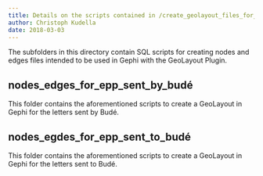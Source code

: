 ```yaml
---
title: Details on the scripts contained in /create_geolayout_files_for_gephi/
author: Christoph Kudella
date: 2018-03-03
---
```

The subfolders in this directory contain SQL scripts for creating nodes and edges files intended to be used in Gephi with the GeoLayout Plugin.

## nodes_edges_for_epp_sent_by_budé
This folder contains the aforementioned scripts to create a GeoLayout in Gephi for the letters sent by Budé.

## nodes_egdes_for_epp_sent_to_budé
This folder contains the aforementioned scripts to create a GeoLayout in Gephi for the letters sent to Budé.
